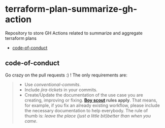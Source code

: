# terraform-plan-summarize-gh-action <!-- omit from toc -->
Repository to store GH Actions related to summarize and aggregate terraform plans

- [code-of-conduct](#code-of-conduct)

## code-of-conduct

Go crazy on the pull requests :) ! The only requirements are:

> - Use _conventional-commits_.
> - Include _jira-tickets_ in your commits.
> - Create/Update the documentation of the use case you are creating, improving or fixing. **[Boy scout](https://biratkirat.medium.com/step-8-the-boy-scout-rule-robert-c-martin-uncle-bob-9ac839778385) rules apply**. That means, for example, if you fix an already existing workflow, please include the necessary documentation to help everybody. The rule of thumb is: _leave the place (just a little bit)better than when you came_.
